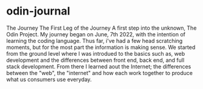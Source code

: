 # odin-journal
The Journey
The First Leg of the Journey
A first step into the unknown, The Odin Project. My journey began on June, 7th 2022, with the intention of learning the coding language. Thus far, i've had a few head scratching moments, but for the most part the information is making sense. We started from the ground level where I was introdued to the basics such as, web development and the differences between front end, back end, and full stack development. From there I learned aout the Internet; the differences between the "web", the "internet" and how each work together to produce what us consumers use everyday.